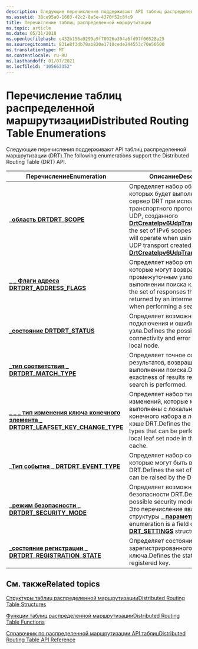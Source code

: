 ```yaml
---
description: Следующие перечисления поддерживают API таблиц распределенной маршрутизации (DRT).
ms.assetid: 38ce95a0-1603-42c2-8a5e-4370f52c8fc9
title: Перечисление таблиц распределенной маршрутизации
ms.topic: article
ms.date: 05/31/2018
ms.openlocfilehash: c432b156a9299a9f70026a394a6fd97f06528a25
ms.sourcegitcommit: 831e8f3db78ab820e1710cede244553c70e50500
ms.translationtype: MT
ms.contentlocale: ru-RU
ms.lasthandoff: 01/07/2021
ms.locfileid: "105663352"
---
```

# <a name="distributed-routing-table-enumerations"></a><span data-ttu-id="41fbd-103">Перечисление таблиц распределенной маршрутизации</span><span class="sxs-lookup"><span data-stu-id="41fbd-103">Distributed Routing Table Enumerations</span></span>

<span data-ttu-id="41fbd-104">Следующие перечисления поддерживают API таблиц распределенной маршрутизации (DRT).</span><span class="sxs-lookup"><span data-stu-id="41fbd-104">The following enumerations support the Distributed Routing Table (DRT) API.</span></span>



| <span data-ttu-id="41fbd-105">Перечисление</span><span class="sxs-lookup"><span data-stu-id="41fbd-105">Enumeration</span></span>                                                            | <span data-ttu-id="41fbd-106">Описание</span><span class="sxs-lookup"><span data-stu-id="41fbd-106">Description</span></span>                                                                                                                                                           |
|------------------------------------------------------------------------|-----------------------------------------------------------------------------------------------------------------------------------------------------------------------|
| [<span data-ttu-id="41fbd-107">**\_область DRT**</span><span class="sxs-lookup"><span data-stu-id="41fbd-107">**DRT\_SCOPE**</span></span>](/windows/desktop/api/drt/ne-drt-drt_scope)                                        | <span data-ttu-id="41fbd-108">Определяет набор областей IPv6, в которых будет выполняться сервер DRT при использовании транспортного протокола IPv6 UDP, созданного [**DrtCreateIpv6UdpTransport**](/windows/desktop/api/drt/nf-drt-drtcreateipv6udptransport).</span><span class="sxs-lookup"><span data-stu-id="41fbd-108">Defines the set of IPv6 scopes in which DRT will operate when using the IPv6 UDP transport created by [**DrtCreateIpv6UdpTransport**](/windows/desktop/api/drt/nf-drt-drtcreateipv6udptransport).</span></span> |
| [<span data-ttu-id="41fbd-109">**\_ \_ Флаги адреса DRT**</span><span class="sxs-lookup"><span data-stu-id="41fbd-109">**DRT\_ADDRESS\_FLAGS**</span></span>](/windows/desktop/api/drt/ne-drt-drt_address_flags)                       | <span data-ttu-id="41fbd-110">Определяет набор ответов, которые могут возвращаться промежуточным узлом при выполнении поиска ключа.</span><span class="sxs-lookup"><span data-stu-id="41fbd-110">Defines the set of responses that may be returned by an intermediate node when performing a search for a key.</span></span>                                                         |
| [<span data-ttu-id="41fbd-111">**\_состояние DRT**</span><span class="sxs-lookup"><span data-stu-id="41fbd-111">**DRT\_STATUS**</span></span>](/windows/desktop/api/drt/ne-drt-drt_status)                                      | <span data-ttu-id="41fbd-112">Определяет возможные состояния подключения и ошибки локального узла.</span><span class="sxs-lookup"><span data-stu-id="41fbd-112">Defines the possible connectivity and error states of a local node.</span></span>                                                                                                   |
| [<span data-ttu-id="41fbd-113">**\_тип соответствия \_ DRT**</span><span class="sxs-lookup"><span data-stu-id="41fbd-113">**DRT\_MATCH\_TYPE**</span></span>](/windows/desktop/api/drt/ne-drt-drt_match_type)                             | <span data-ttu-id="41fbd-114">Определяет точное совпадение результатов, возвращаемых при выполнении поиска.</span><span class="sxs-lookup"><span data-stu-id="41fbd-114">Defines the exactness of results returned when a search is performed.</span></span>                                                                                                 |
| [<span data-ttu-id="41fbd-115">**\_ \_ \_ тип изменения ключа конечного элемента \_ DRT**</span><span class="sxs-lookup"><span data-stu-id="41fbd-115">**DRT\_LEAFSET\_KEY\_CHANGE\_TYPE**</span></span>](/windows/desktop/api/drt/ne-drt-drt_leafset_key_change_type) | <span data-ttu-id="41fbd-116">Определяет набор типов изменений, которые могут быть выполнены с локальным узлом конечного набора в локальном кэше DRT.</span><span class="sxs-lookup"><span data-stu-id="41fbd-116">Defines the set of change types that can be performed on a local leaf set node in the local DRT cache.</span></span>                                                                |
| [<span data-ttu-id="41fbd-117">**\_Тип события \_ DRT**</span><span class="sxs-lookup"><span data-stu-id="41fbd-117">**DRT\_EVENT\_TYPE**</span></span>](/windows/desktop/api/drt/ne-drt-drt_event_type)                             | <span data-ttu-id="41fbd-118">Определяет набор событий, которые могут быть вызваны DRT.</span><span class="sxs-lookup"><span data-stu-id="41fbd-118">Defines the set of events that can be raised by the DRT.</span></span>                                                                                                              |
| [<span data-ttu-id="41fbd-119">**\_режим безопасности \_ DRT**</span><span class="sxs-lookup"><span data-stu-id="41fbd-119">**DRT\_SECURITY\_MODE**</span></span>](/windows/desktop/api/drt/ne-drt-drt_security_mode)                       | <span data-ttu-id="41fbd-120">Определяет возможные режимы безопасности DRT.</span><span class="sxs-lookup"><span data-stu-id="41fbd-120">Defines the possible security modes of the DRT.</span></span> <span data-ttu-id="41fbd-121">Это перечисление является полем структуры [**\_ параметров DRT**](/windows/desktop/api/drt/ns-drt-drt_settings) .</span><span class="sxs-lookup"><span data-stu-id="41fbd-121">This enumeration is a field of the [**DRT\_SETTINGS**](/windows/desktop/api/drt/ns-drt-drt_settings) structure.</span></span>                                   |
| [<span data-ttu-id="41fbd-122">**\_состояние регистрации \_ DRT**</span><span class="sxs-lookup"><span data-stu-id="41fbd-122">**DRT\_REGISTRATION\_STATE**</span></span>](/windows/desktop/api/drt/ne-drt-drt_registration_state)             | <span data-ttu-id="41fbd-123">Определяет состояние зарегистрированного ключа.</span><span class="sxs-lookup"><span data-stu-id="41fbd-123">Defines the state of a registered key.</span></span>                                                                                                                                |



 

## <a name="related-topics"></a><span data-ttu-id="41fbd-124">См. также</span><span class="sxs-lookup"><span data-stu-id="41fbd-124">Related topics</span></span>

<dl> <dt>

[<span data-ttu-id="41fbd-125">Структуры таблиц распределенной маршрутизации</span><span class="sxs-lookup"><span data-stu-id="41fbd-125">Distributed Routing Table Structures</span></span>](distributed-routing-table-structures.md)
</dt> <dt>

[<span data-ttu-id="41fbd-126">Функции таблиц распределенной маршрутизации</span><span class="sxs-lookup"><span data-stu-id="41fbd-126">Distributed Routing Table Functions</span></span>](distributed-routing-table-functions.md)
</dt> <dt>

[<span data-ttu-id="41fbd-127">Справочник по распределенной маршрутизации API таблиц</span><span class="sxs-lookup"><span data-stu-id="41fbd-127">Distributed Routing Table API Reference</span></span>](distributed-routing-table-api-reference.md)
</dt> </dl>

 

 



